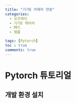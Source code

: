 ```yaml
---
title: "기가E 카메라 연동"
categories:
  - 오즈레이
  - 기가E 케마라
  - MFC
  - 템플

tags: [Pytorch]
toc : true
comments: true
---
```

# Pytorch 튜토리얼

## 개발 환경 설치 
```
